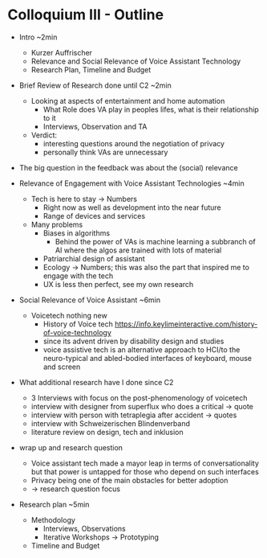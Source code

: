 # Colloquium III - Outline
- Intro ~2min
	- Kurzer Auffrischer
	- Relevance and Social Relevance of Voice Assistant Technology
	- Research Plan, Timeline and Budget
- Brief Review of Research done until C2 ~2min
	- Looking at aspects of entertainment and home automation
		- What Role does VA play in peoples lifes, what is their relationship to it
		- Interviews, Observation and TA
	- Verdict:
		- interesting questions around the negotiation of privacy
		- personally think VAs are unnecessary
- The big question in the feedback was about the (social) relevance
- Relevance of Engagement with Voice Assistant Technologies ~4min
	- Tech is here to stay -> Numbers
		- Right now as well as development into the near future
		- Range of devices and services
	- Many problems
		- Biases in algorithms
			- Behind the power of VAs is machine learning a subbranch of AI where the algos are trained with lots of material
		- Patriarchial  design of assistant
		- Ecology -> Numbers; this was also the part that inspired me to engage with the tech
		- UX is less then perfect, see my own research
- Social Relevance of Voice Assistant ~6min
	- Voicetech nothing new
		- History of Voice tech https://info.keylimeinteractive.com/history-of-voice-technology
		- since its advent driven by disability design and studies
		- voice assistive tech is an alternative approach to HCI/to the neuro-typical and abled-bodied interfaces of keyboard, mouse and screen
- What additional research have I done since C2
	- 3 Interviews with focus on the post-phenomenology of voicetech
	- interview with designer from superflux who does a critical -> quote
	- interview with person with tetraplegia after accident -> quotes
	- interview with Schweizerischen Blindenverband
	- literature review on design, tech and inklusion
- wrap up and research question
	- Voice assistant tech made a mayor leap in terms of conversationality but that power is untapped for those who depend on such interfaces
	- Privacy being one of the main obstacles for better adoption
	- -> research question focus

- Research plan ~5min
	- Methodology
		- Interviews, Observations
		- Iterative Workshops -> Prototyping
	- Timeline and Budget